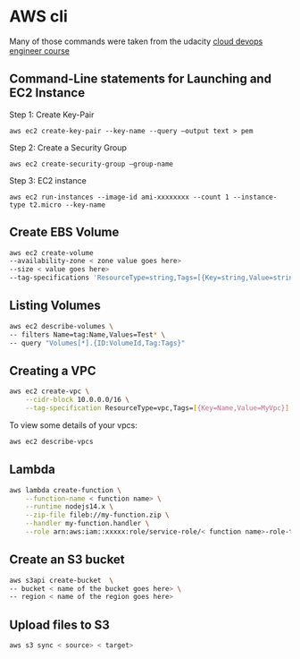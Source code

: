 # AWS cli

Many of those commands were taken from the udacity [cloud devops engineer course](https://learn.udacity.com/nanodegrees/nd9991)

## Command-Line statements for Launching and EC2 Instance

Step 1: Create Key-Pair

`aws ec2 create-key-pair --key-name --query –output text > pem`

Step 2: Create a Security Group

`aws ec2 create-security-group –group-name`

Step 3: EC2 instance

`aws ec2 run-instances --image-id ami-xxxxxxxx --count 1 --instance-type t2.micro --key-name`

## Create EBS Volume

```bash
aws ec2 create-volume 
--availability-zone < zone value goes here>
--size < value goes here>
--tag-specifications 'ResourceType=string,Tags=[{Key=string,Value=string},{Key=string,Value=string}]'
```

## Listing Volumes

```bash
aws ec2 describe-volumes \
-- filters Name=tag:Name,Values=Test* \
-- query "Volumes[*].{ID:VolumeId,Tag:Tags}"
```

## Creating a VPC

```bash
aws ec2 create-vpc \
    --cidr-block 10.0.0.0/16 \
    --tag-specification ResourceType=vpc,Tags=[{Key=Name,Value=MyVpc}]
```

To view some details of your vpcs:

```bash
aws ec2 describe-vpcs
```

## Lambda

```bash
aws lambda create-function \
    --function-name < function name> \
    --runtime nodejs14.x \
    --zip-file fileb://my-function.zip \
    --handler my-function.handler \
    --role arn:aws:iam::xxxxx:role/service-role/< function name>-role-tges6bf4
```

## Create an S3 bucket

```bash
aws s3api create-bucket  \
-- bucket < name of the bucket goes here> \
-- region < name of the region goes here>
```

## Upload files to S3

```bash
aws s3 sync < source> < target>
```
